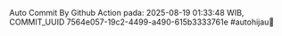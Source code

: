 Auto Commit By Github Action pada: 2025-08-19 01:33:48 WIB, COMMIT_UUID 7564e057-19c2-4499-a490-615b3333761e #autohijau🗿
